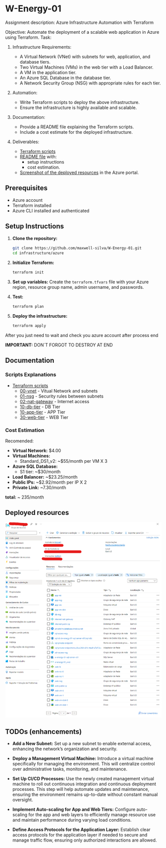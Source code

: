 # W-Energy-01

Assignment description: Azure Infrastructure Automation with Terraform

Objective: Automate the deployment of a scalable web application in Azure using Terraform.
Task:

1. Infrastructure Requirements:

   - A Virtual Network (VNet) with subnets for web, application, and database tiers.
   - Two Virtual Machines (VMs) in the web tier with a Load Balancer.
   - A VM in the application tier.
   - An Azure SQL Database in the database tier.
   - A Network Security Group (NSG) with appropriate rules for each tier.

2. Automation:

   - Write Terraform scripts to deploy the above infrastructure.
   - Ensure the infrastructure is highly available and scalable.

3. Documentation:

   - Provide a README file explaining the Terraform scripts.
   - Include a cost estimate for the deployed infrastructure.

4. Deliverables:
   - [Terraform scripts](./infrastructure/azure/)
   - [README file](./README.md) with:
     - setup instructions
     - cost estimation.
   - [Screenshot of the deployed resources](#deployed-resources) in the Azure portal.

## Prerequisites

- Azure account
- Terraform installed
- Azure CLI installed and authenticated

## Setup Instructions

1. **Clone the repository:**

   ```bash
   git clone https://github.com/maxwell-silva/W-Energy-01.git
   cd infrastructure/azure
   ```

2. **Initialize Terraform:**

   ```bash
   terraform init
   ```

3. **Set up variables:**
   Create the `terraform.tfvars` file with your Azure region, resource group name, admin username, and passwords.

4. **Test:**

   ```bash
   terraform plan
   ```

5. **Deploy the infrastructure:**

   ```bash
   terraform apply
   ```

After you just need to wait and check you azure account after process end

**IMPORTANT:** DON`T FORGOT TO DESTROY AT END

## Documentation

### Scripts Explanations

- [Terraform scripts](./infrastructure/azure/)
  - [00-vnet](./infrastructure/azure/00-vnet/) - Vitual Network and subnets
  - [01-nsg](./infrastructure/azure/01-nsg/) - Security rules between subnets
  - [02-nat-gateway](./infrastructure/azure/02-nat-gateway/) - Internet access
  - [10-db-tier](./infrastructure/azure/10-db-tier/) - DB Tier
  - [10-app-tier](./infrastructure/azure/20-app-tier/) - APP Tier
  - [30-web-tier](./infrastructure/azure/30-web-tier/) - WEB Tier

### Cost Estimation

Recomended:

- **Virtual Network:** $4.00
- **Virtual Machines:**
  - Standard_DS1_v2: ~$55/month per VM X 3
- **Azure SQL Database:**
  - S1 tier: ~$30/month
- **Load Balancer:** ~$23.25/month
- **Public IPs:** ~$2.92/month per IP X 2
- **Private Link:** ~7.30/month

**total:** ~ 235/month

## Deployed resources

![deployed-resources](./imgs/w-energy_group-resource.png)

## TODOs (enhancements)

- **Add a New Subnet:** Set up a new subnet to enable external access, enhancing the network’s organization and security.

- **Deploy a Management Virtual Machine:** Introduce a virtual machine specifically for managing the environment. This will centralize control over administrative tasks, monitoring, and maintenance.

- **Set Up CI/CD Processes:** Use the newly created management virtual machine to roll out continuous integration and continuous deployment processes. This step will help automate updates and maintenance, ensuring the environment remains up-to-date without constant manual oversight.

- **Implement Auto-scaling for App and Web Tiers:** Configure auto-scaling for the app and web layers to efficiently manage resource use and maintain performance during varying load conditions.

- **Define Access Protocols for the Application Layer:** Establish clear access protocols for the application layer if needed to secure and manage traffic flow, ensuring only authorized interactions are allowed.
